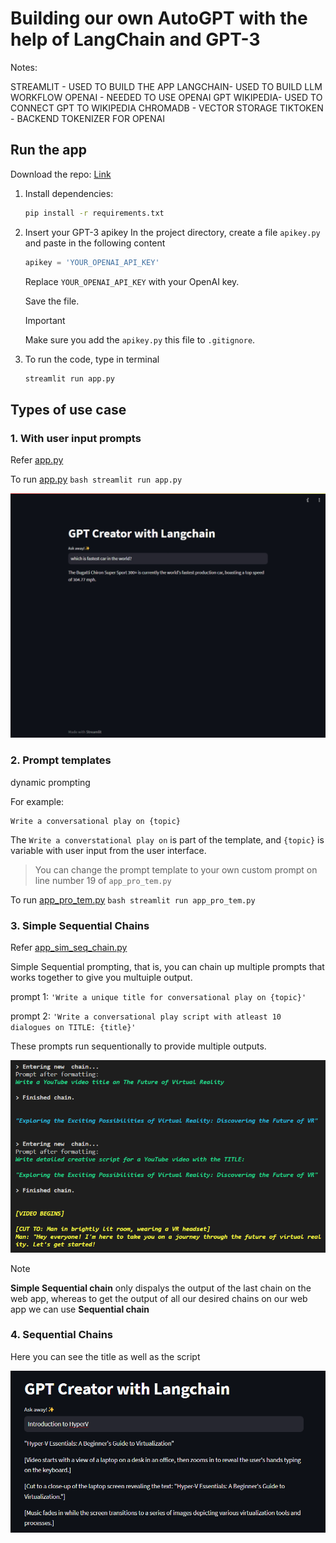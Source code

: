 # Building our own AutoGPT with the help of LangChain and GPT-3

Notes:

STREAMLIT - USED TO BUILD THE APP
LANGCHAIN- USED TO BUILD LLM WORKFLOW
OPENAI - NEEDED TO USE OPENAI GPT
WIKIPEDIA- USED TO CONNECT GPT TO WIKIPEDIA
CHROMADB - VECTOR STORAGE
TIKTOKEN - BACKEND TOKENIZER FOR OPENAI

## Run the app

Download the repo:
[Link](https://github.com/)

1. Install dependencies:

    ```bash
    pip install -r requirements.txt
    ```

2. Insert your GPT-3 apikey
    In the project directory, create a file `apikey.py` and paste in the following content

    ```python
    apikey = 'YOUR_OPENAI_API_KEY'
    ```

    Replace `YOUR_OPENAI_API_KEY` with your OpenAI key.

    Save the file.

    > [!IMPORTANT]
    > Make sure you add the `apikey.py` this file to `.gitignore`.

3. To run the code, type in terminal

    ```bash
    streamlit run app.py
    ```

## Types of use case

### 1. With user input prompts

Refer [app.py](app.py)

To run [app.py](app.py)
    ```bash
    streamlit run app.py
    ```

![Input prompts like ChatGPT](image.png)

### 2. Prompt templates

dynamic prompting

For example:

```
Write a conversational play on {topic}
```

The `Write a converstational play on` is part of the template, and `{topic}` is variable with user input from the user interface.

> You can change the prompt template to your own custom prompt on line number 19 of `app_pro_tem.py`

To run [app_pro_tem.py](app_pro_tem.py)
    ```bash
    streamlit run app_pro_tem.py
    ```

### 3. Simple Sequential Chains

Refer [app_sim_seq_chain.py](app_sim_seq_chain.py)

Simple Sequential prompting, that is, you can chain up multiple prompts that works together to give you multuiple output.

prompt 1: `'Write a unique title for conversational play on {topic}'`

prompt 2: `'Write a conversational play script with atleast 10 dialogues on TITLE: {title}'`

These prompts run sequentionally to provide multiple outputs.

![Sequentially running chains, output of chain 1 passed as input for chain 2](sim_seq_chns.png)

> [!NOTE]
> **Simple Sequential chain** only dispalys the output of the last chain on the web app, whereas to get the output of all our desired chains on our web app we can use **Sequential chain**

### 4. Sequential Chains

Here you can see the title as well as the script

![Example of sequential chains, displaying output of both the chains](seq_chain_op.png)
